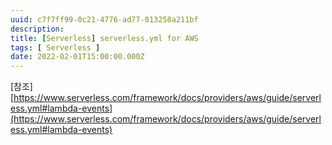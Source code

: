 ```yaml
---
uuid: c7f7ff99-0c21-4776-ad77-013258a211bf
description: 
title: [Serverless] serverless.yml for AWS
tags: [ Serverless ]
date: 2022-02-01T15:00:00.000Z
---
```









[참조] [https://www.serverless.com/framework/docs/providers/aws/guide/serverless.yml#lambda-events](https://www.serverless.com/framework/docs/providers/aws/guide/serverless.yml#lambda-events)
